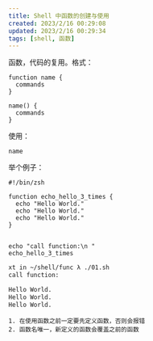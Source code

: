 ```yaml
---
title: Shell 中函数的创建与使用
created: 2023/2/16 00:29:08
updated: 2023/2/16 00:29:34
tags: [shell, 函数]
---
```


函数，代码的复用。格式：

```shell
function name {
  commands
}
```

```shell
name() {
  commands
}
```

使用：

```shell
name
```

举个例子：

```shell
#!/bin/zsh

function echo_hello_3_times {
  echo "Hello World."
  echo "Hello World."
  echo "Hello World."
}


echo "call function:\n "
echo_hello_3_times
```

```bash
xt in ~/shell/func λ ./01.sh
call function:

Hello World.
Hello World.
Hello World.
```

```note
1. 在使用函数之前一定要先定义函数，否则会报错
2. 函数名唯一，新定义的函数会覆盖之前的函数
```